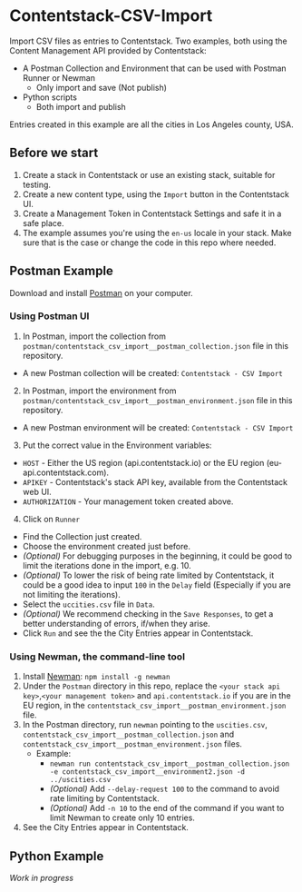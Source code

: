 # Contentstack-CSV-Import
Import CSV files as entries to Contentstack.
Two examples, both using the Content Management API provided by Contentstack:
* A Postman Collection and Environment that can be used with Postman Runner or Newman
  * Only import and save (Not publish)
* Python scripts
  * Both import and publish

Entries created in this example are all the cities in Los Angeles county, USA.

##  Before we start
1. Create a stack in Contentstack or use an existing stack, suitable for testing.
2. Create a new content type, using the `Import` button in the Contentstack UI.
3. Create a Management Token in Contentstack Settings and safe it in a safe place.
4. The example assumes you're using the `en-us` locale in your stack. Make sure that is the case or change the code in this repo where needed.

## Postman Example

Download and install [Postman](https://www.postman.com/) on your computer.

### Using Postman UI
1. In Postman, import the collection from `postman/contentstack_csv_import__postman_collection.json` file in this repository.
  * A new Postman collection will be created: `Contentstack - CSV Import`
2. In Postman, import the environment from `postman/contentstack_csv_import__postman_environment.json` file in this repository.
  * A new Postman environment will be created: `Contentstack - CSV Import`
3. Put the correct value in the Environment variables:
  * `HOST` - Either the US region (api.contentstack.io) or the EU region (eu-api.contentstack.com).
  * `APIKEY` - Contentstack's stack API key, available from the Contentstack web UI.
  * `AUTHORIZATION` - Your management token created above.
4. Click on `Runner`
  * Find the Collection just created.
  * Choose the environment created just before.
  * _(Optional)_ For debugging purposes in the beginning, it could be good to limit the iterations done in the import, e.g. 10.
  * _(Optional)_ To lower the risk of being rate limited by Contentstack, it could be a good idea to input `100` in the `Delay` field (Especially if you are not limiting the iterations).
  * Select the `uccities.csv` file in `Data`.
  * _(Optional)_  We recommend checking in the `Save Responses`, to get a better understanding of errors, if/when they arise.
  * Click `Run` and see the the City Entries appear in Contentstack.

### Using Newman, the command-line tool
1. Install [Newman](https://www.npmjs.com/package/newman): `npm install -g newman`
2. Under the `Postman` directory in this repo, replace the `<your stack api key>`,`<your management token>` and `api.contentstack.io` if you are in the EU region, in the `contentstack_csv_import__postman_environment.json` file.
3. In the Postman directory, run `newman` pointing to the `uscities.csv`, `contentstack_csv_import__postman_collection.json` and `contentstack_csv_import__postman_environment.json` files.
    * Example:
      * `newman run contentstack_csv_import__postman_collection.json -e contentstack_csv_import__environment2.json -d ../uscities.csv`
      * _(Optional)_ Add `--delay-request 100` to the command to avoid rate limiting by Contentstack.
      * _(Optional)_ Add `-n 10` to the end of the command if you want to limit Newman to create only 10 entries.
4. See the City Entries appear in Contentstack.

## Python Example
_Work in progress_
